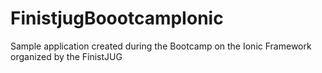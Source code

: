 # FinistjugBoootcampIonic
Sample application created during the Bootcamp on the Ionic Framework organized by the FinistJUG
